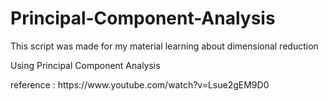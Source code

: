 # Principal-Component-Analysis
<p> This script was made for my material learning about dimensional reduction </p>
<p> Using Principal Component Analysis </p>
<p> reference : https://www.youtube.com/watch?v=Lsue2gEM9D0 <p>
